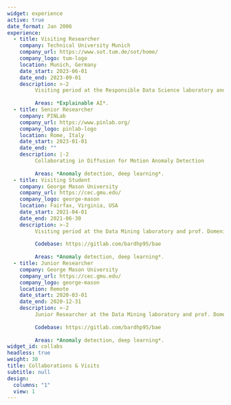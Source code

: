 ```yaml
---
widget: experience
active: true
date_format: Jan 2006
experience:
  - title: Visiting Researcher
    company: Technical University Munich
    company_url: https://www.sot.tum.de/sot/home/
    company_logo: tum-logo
    location: Munich, Germany
    date_start: 2023-06-01
    date_end: 2023-09-01
    description: >-2
         Visiting period at the Responsible Data Science laboratory and prof. Kasneci's research group. 
         
         Areas: *Explainable AI*.
  - title: Senior Researcher
    company: PINLab
    company_url: https://www.pinlab.org/
    company_logo: pinlab-logo
    location: Rome, Italy
    date_start: 2023-01-01
    date_end: ""
    description: |-2
         Collaborating in Diffusion for Motion Anomaly Detection
                 
         Areas: *Anomaly detection, deep learning*.
  - title: Visiting Student
    company: George Mason University
    company_url: https://cec.gmu.edu/
    company_logo: george-mason
    location: Fairfax, Virginia, USA
    date_start: 2021-04-01
    date_end: 2021-06-30
    description: >-2
         Visiting period at the Data Mining laboratory and prof. Domeniconi's research group.
         
         Codebase: https://gitlab.com/bardhp95/bae
         
         Areas: *Anomaly detection, deep learning*.
  - title: Junior Researcher
    company: George Mason University
    company_url: https://cec.gmu.edu/
    company_logo: george-mason
    location: Remote
    date_start: 2020-03-01
    date_end: 2020-12-31
    description: >-2
         Junior Researcher at the Data Mining laboratory and prof. Domeniconi's research group.
         
         Codebase: https://gitlab.com/bardhp95/bae
         
         Areas: *Anomaly detection, deep learning*.
widget_id: collabs
headless: true
weight: 30
title: Collaborations & Visits
subtitle: null
design:
  columns: "1"
  view: 1
---
```

